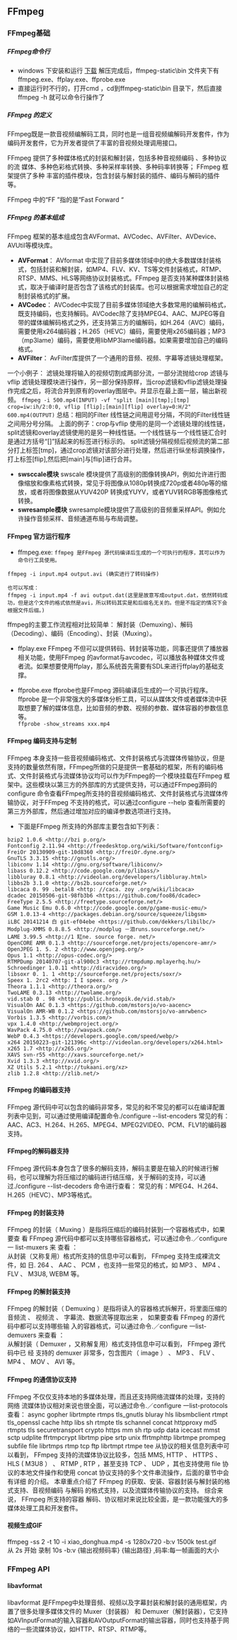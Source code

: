 ## FFmpeg

### FFmpeg基础
##### FFmpeg命令行
* windows 下安装和运行
[下载](https://ffmpeg.zeranoe.com/builds/)
解压完成后，ffmpeg-static\bin 文件夹下有ffmpeg.exe、ffplay.exe、ffprobe.exe
* 直接运行时不行的，打开cmd ，cd到ffmpeg-static\bin 目录下，然后直接ffmpeg -h 就可以命令行操作了
##### FFmpeg 的定义
FFmpeg既是一款音视频编解码工具，同时也是一组音视频编解码开发套件，作为编码开发套件，它为开发者提供了丰富的音视频处理调用接口。  

FFmpeg 提供了多种媒体格式的封装和解封装，包括多种音视频编码 、多种协议的流
媒体、多种色彩格式转换、多种采样率转换、多种码率转换等； FFmpeg 框架提供了多种
丰富的插件模块，包含封装与解封装的插件、编码与解码的插件等。

FFmpeg 中的“FF ”指的是“Fast Forward “

##### FFmpeg 的基本组成
FFmpeg 框架的基本组成包含AVFormat、AVCodec、AVFilter、AVDevice、AVUtil等模块库。
* **AVFormat**：
AVformat 中实现了目前多媒体领域中的绝大多数媒体封装格式，包括封装和解封装，如MP4、FLV、KV、TS等文件封装格式，RTMP、RTSP、MMS、HLS等网络协议封装格式。FFmpeg 是否支持某种媒体封装格式，取决于编译时是否包含了该格式的封装库。也可以根据需求增加自己的定制封装格式的扩展。
* **AVCodec**：
AVCodec中实现了目前多媒体领域绝大多数常用的编解码格式，既支持编码，也支持解码。AVCodec除了支持MPEG4、AAC、MJPEG等自带的媒体编解码格式之外，还支持第三方的编解码，如H.264（AVC）编码，需要使用x264编码器；H.265（HEVC）编码，需要使用x265编码器；MP3（mp3lame）编码，需要使用libMP3lame编码器。如果需要增加自己的编码格式。
* **AVFilter**：
AvFilter库提供了一个通用的音频、视频、字幕等滤镜处理框架。

一个小例子： 滤镜处理将输入的视频切割成两部分流，一部分流抛给crop 滤镜与vflip 滤镜处理模块进行操作，另一部分保持原样，当crop滤镜和vflip滤镜处理操作完成之后，将流合并到原有的overlay图层中。并显示在最上面一层，输出新视频。
`ffmpeg -i 500.mp4(INPUT) -vf "split [main][tmp];[tmp] crop=iw:ih/2:0:0, vflip [flip];[main][flip] overlay=0:H/2" 600.mp4(OUTPUT)`
总结：相同的Filter 线性链之间用逗号分隔，不同的Filter线性链之间用分号分隔。
上面的例子：crop与vflip 使用的是同一个滤镜处理的线性链，split滤镜和overlay滤镜使用的是另一种线性链。一个线性链与一个线性链汇合时是通过方括号“[]”括起来的标签进行标示的。
split滤镜分隔视频后视频流的第二部分打上标签[tmp]，通过crop滤镜对该部分进行处理，然后进行纵坐标调换操作，打上标签[flip],然后把[main]与[flip]进行合并。
* **swsccale模块**
swscale 模块提供了高级别的图像转换API，例如允许进行图像缩放和像素格式转换，常见于将图像从1080p转换成720p或者480p等的缩放，或者将图像数据从YUV420P 转换成YUYV，或者YUV转RGB等图像格式转换。
* **swresample模块**
swresample模块提供了高级别的音频重采样API。例如允许操作音频采样、音频通道布局与布局调整。

#### FFmpeg 官方运行程序
* ffmpeg.exe: `ffmpeg 是FFmpeg 源代码编译后生成的一个可执行的程序，其可以作为命令行工具使用。`
```
ffmpeg -i input.mp4 output.avi (确实进行了转码操作)

也可以写成：
ffmpeg -i input.mp4 -f avi output.dat(这里是故意写成output.dat，依然转码成功，但是这个文件的格式依然是avi，所以转码其实是和后缀名无关的。但是不指定的情况下会根据文件后缀。)

```
ffmpeg的主要工作流程相对比较简单： 解封装（Demuxing）、解码（Decoding）、编码（Encoding）、封装（Muxing）。

* ffplay.exe
FFmpeg 不但可以提供转码、转封装等功能，同事还提供了播放器相关功能，使用FFmpeg 的avformat与avcodec，可以播放各种媒体文件或者流。如果想要使用ffplay，那么系统首先需要有SDL来进行ffplay的基础支撑。  

* ffprobe.exe
ffprobe也是FFmpeg 源码编译后生成的一个可执行程序。 ffprobe 是一个非常强大的多媒体分析工具，可以从媒体文件或者媒体流中获取想要了解的媒体信息，比如音频的参数、视频的参数、媒体容器的参数信息等。  
`ffprobe -show_streams xxx.mp4`
#### FFmpeg 编码支持与定制
FFmpeg 本身支持一些音视频编码格式、文件封装格式与流媒体传输协议，但是支持的数量依然有限，FFmpeg所做的只是提供一套基础的框架，所有的编码格式、文件封装格式与流媒体协议均可以作为FFmpeg的一个模块挂载在FFmpeg 框架中。这些模块以第三方的外部库的方式提供支持，可以通过FFmpeg源码的configure 命令查看FFmpeg所支持的音视频编码格式、文件封装格式与流媒体传输协议，对于FFmpeg 不支持的格式，可以通过configure --help 查看所需要的第三方外部库，然后通过增加对应的编译参数选项进行支持。  

* 下面是FFmpeg 所支持的外部库主要包含如下列表：
```
bzip2 1.0.6 <http://bzi p.org/> 
Fontconfig 2.11.94 <http://freedesktop.org/wiki/Software/fontconfig> 
FreiOr 20130909-git-10d8360 <http://freiOr.dyne.org/> 
GnuTLS 3.3.15 <http://gnutls.org/> 
libiconv 1.14 <http://gnu.org/software/libiconv/> 
libass 0.12.2 <http://code.google.com/p/libass/> 
libbluray 0.8.1 <http://videolan.org/developers/libbluray.html> 
libbs2b 3.1.0 <http://bs2b.sourceforge.net/> 
libcaca 0. 99 .betal8 <http: //caca. zoy .org/wiki/libcaca> 
dcadec 20150506-git-98fb3b6 <https://github.com/foo86/dcadec> 
FreeType 2.5.5 <http://freetype.sourceforge.net/> 
Game Music Emu 0.6.0 <http://code.google.com/p/game-music-emu/> 
GSM 1.0.13-4 <http://packages.debian.org/source/squeeze/libgsm> 
iLBC 20141214 白 git-ef04ebe <https://github.com/dekkers/libilbc/> 
Modplug-XMMS 0.8.8.5 <http://modplug －泪runs.sourceforge.net/>
LAME 3.99.5 <http://1 缸ne. source forge. net/> 
OpenCORE AMR 0.1.3 <http://sourceforge.net/projects/opencore-amr/> 
OpenJPEG 1. 5. 2 <http://www.openjpeg.org/> 
Opus 1.1 <http://opus-codec.org/> 
RTMPDump 20140707-git-al900c3 <http://rtmpdump.mplayerhq.hu/> 
Schroedinger 1.0.11 <http://diracvideo.org/> 
libsoxr 0. 1. 1 <http://sourceforge.net/projects/soxr/> 
Speex 1. 2rc2 <http: I I speex. org /> 
Theora 1.1.1 <http://theora.org/> 
TwoLAME 0.3.13 <http://twolame.org/> 
vid.stab 0 . 98 <http://public.hronopik.de/vid.stab/> 
VisualOn AAC 0.1.3 <https://github.com/mstorsjo/vo-aacenc> 
VisualOn AMR-WB 0.1.2 <https://github.com/mstorsjo/vo-amrwbenc> 
Vorbis 1.3.5 <http://vorbis.com/> 
vpx 1.4.0 <http://webmproject.org/> 
WavPack 4.75.0 <http://wavpack.com/> 
WebP 0.4.3 <https://developers.google.com/speed/webp/> 
x264 20150223-git-121396c <http://videolan.org/developers/x264.html> 
x265 1.7 <http://x265.org/> 
XAVS svn-r55 <http://xavs.sourceforge.net/> 
Xvid 1.3.3 <http://xvid.org/> 
XZ Utils 5.2.1 <http://tukaani.org/xz> 
zlib 1.2.8 <http://zlib.net/> 
```
#### FFmpeg 的编码器支持
FFmpeg 源代码中可以包含的编码非常多，常见的和不常见的都可以在编译配置列表中见到，可以通过使用编译配置命令./configure --list-encoders
常见的有：AAC、AC3、H.264、H.265、MPEG4、MPEG2VIDEO、PCM、FLV1的编码器支持。
#### FFmpeg的解码器支持
FFmpeg 源代码本身包含了很多的解码支持，解码主要是在输入的时候进行解码，也可以理解为将压缩过的编码进行结压缩，关于解码的支持，可以通过./configure --list-decoders 命令进行查看：
常见的有：MPEG4、H.264、H.265（HEVC）、MP3等格式。
#### FFmpeg 的封装支持
FFmpeg 的封装（ Muxing ）是指将压缩后的编码封装到一个容器格式中，如果要查
看 FFmpeg 源代码中都可以支持哪些容器格式，可以通过命令.／configure 一 list-muxers 来
查看 ：  
从封装（又称复用）格式所支持的信息中可以看到， FFmpeg 支持生成裸流文件，如
日. 264 、 AAC 、 PCM ，也支持一些常见的格式，如 MP3 、 MP4 、 FLV 、 M3U8, WEBM 等。
#### FFmpeg 的解封装支持
FFmpeg 的解封装（ Demuxing ）是指将读入的容器格式拆解开，将里面压缩的音频流 、
视频流 、 字幕流、数据流等提取出来 ， 如果要查看 FFmpeg 的源代码中都可以支持哪些输
入的容器格式，可以通过命令.／configure 一list-demuxers 来查看 ：  
从解封装（ Demuxer ，又称解复用）格式支持信息中可以看到， FFmpeg 源代码中已 经
支持的 demuxer 非常多，包含图片（ image ） 、 MP3 、 FLV 、 MP4 、 MOV 、 AVI 等。
#### FFmpeg 的通信协议支持
FFmpeg 不仅仅支持本地的多媒体处理，而且还支持网络流媒体的处理，支持的网络
流媒体协议相对来说也很全面，可以通过命令.／configure 一list-protocols 查看：
async gopher librtmpte rtmps tls_gnutls 
bluray hls libsmbclient rtmpt tls_openssl 
cache http libs sh rtmpte tls schannel 
concat httpproxy md5 rtmpts tls securetransport 
crypto https mm sh rtp udp 
data icecast mmst sctp udplite 
ffrtmpcrypt librtmp pipe srtp unix 
ffrtmphttp librtmpe prompeg subfile 
file librtmps rtmp tcp 
ftp librtmpt rtmpe tee 
从协议的相关信息列表中可以看到， FFmpeg 支持的流媒体协议比较多，包括 MMS,
HTTP 、 HTTPS 、 HLS ( M3U8 ） 、 RTMP , RTP ，甚至支持 TCP 、 UDP ，其也支持使用 file
协议的本地文件操作和使用 concat 协议支持的多个文件串流操作，后面的章节中会有详细
的介绍。
本章重点介绍了 FFmpeg 的获取、安装、容器封装与解封装的格式支持、音视频编码
与解码 的格式支持，以及流媒体传输协议的支持。 综合来说， FFmpeg 所支持的容器
解码、协议相对来说比较全面，是一款功能强大的多媒体处理工具和开发套件。

#### 视频生成GIF
ffmpeg -ss 2 -t 10 -i xiao_donghua.mp4 -s 1280x720 -b:v 1500k test.gif  
从 2s 开始 录制 10s  -b:v {输出视频码率} {输出路径} ,码率:每一帧画面的大小


### FFmpeg API
#### libavformat
libavformat 是FFmpeg中处理音频、视频以及字幕封装和解封装的通用框架，内置了很多处理多媒体文件的 Muxer（封装器） 和 Demuxer（解封装器），它支持如AVInputFormat的输入容器和AVOutputFormat的输出容器，同时也支持基于网络的一些流媒体协议，如HTTP、RTSP、RTMP等。



